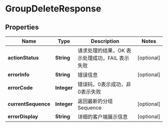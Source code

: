 

# GroupDeleteResponse


## Properties

| Name | Type | Description | Notes |
|------------ | ------------- | ------------- | -------------|
|**actionStatus** | **String** | 请求处理的结果，OK 表示处理成功，FAIL 表示失败 |  [optional] |
|**errorInfo** | **String** | 错误信息 |  [optional] |
|**errorCode** | **Integer** | 错误码，0表示成功，非0表示失败 |  |
|**currentSequence** | **Integer** | 返回最新的分组 Sequence |  [optional] |
|**errorDisplay** | **String** | 详细的客户端展示信息 |  [optional] |



